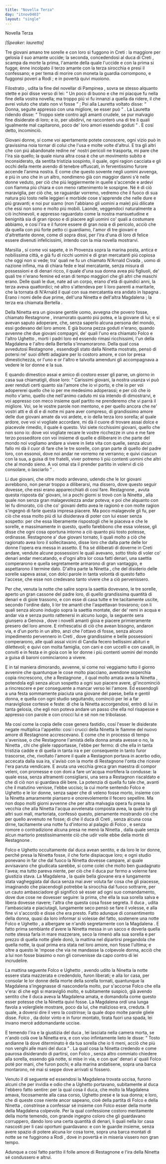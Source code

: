 ```yaml
---
title: "Novella Terza"
day: "itnov0403"
layout: "single"
---
```

<html>
 <head>
 </head>
 <body>
  <div id="nov0403" type="novella" who="lauretta">
   <head>
    Novella Terza
   </head>
   <p>
    <i>
     [Speaker: lauretta]
    </i>
   </p>
   <argument>
    <p>
     <milestone id="p04030001"/>
     Tre giovani amano tre sorelle e con loro si fuggono in
     <name placeref="creta" type="place">
      Creti
     </name>
     : la maggiore per gelosia il suo amante uccide; la seconda, concedendosi al
     <name persref="ducacreti" type="person">
      duca di Creti
     </name>
     , scampa da morte la prima, l'amante della quale l'uccide e con la prima si fugge; &egrave;nne incolpato il terzo amante con la terza sirocchia e presi il confessano; e per tema di morire con moneta la guardia corrompono, e fuggonsi poveri a
     <name placeref="rodi" type="place">
      Rodi
     </name>
     ; e in povert&agrave; quivi muoiono.
    </p>
   </argument>
   <div3 type="commentary" who="author">
    <p>
     <milestone id="p04030002"/>
     <name persref="filostrato" type="person">
      Filostrato
     </name>
     , udita la fine del novellar di
     <name persref="pampinea" type="person">
      Pampinea
     </name>
     , sovra se stesso alquanto stette e poi disse verso di lei:
     <q direct="unspecified" who="filostrato">
      Un poco di buono e che mi piacque fu nella fine della vostra novella; ma troppo pi&uacute; vi fu innanzi a quella da ridere, il che avrei voluto che stato non vi fosse
     </q>
     ; Poi alla
     <name persref="lauretta" type="person">
      Lauretta
     </name>
     voltato disse:
     <q direct="unspecified" who="filostrato">
      Donna, seguite appresso con una migliore, se esser pu&ograve;
     </q>
     .
     <milestone id="p04030003"/>
     La
     <name persref="lauretta" type="person">
      Lauretta
     </name>
     ridendo disse:
     <q direct="unspecified" who="lauretta">
      Troppo siete contro agli amanti crudele, se pur malvagio fine disiderate di loro; e io, per ubidirvi, ne racconter&ograve; una di tre li quali igualmente mal capitarono, poco de' loro amori essendo goduti
     </q>
     . E cos&iacute; detto, incominci&ograve;.
    </p>
   </div3>
   <div3 type="commentary" who="lauretta">
    <p>
     <milestone id="p04030004"/>
     Giovani donne, s&iacute; come voi apertamente potete conoscere, ogni vizio pu&ograve; in gravissima noia tornar di colui che l'usa e molte volte d'altrui. E tra gli altri che con pi&uacute; abandonate redine ne' nostri pericoli ne trasporta, mi pare che l'ira sia quello; la quale niuna altra cosa &egrave; che un movimento subito e inconsiderato, da sentita tristizia sospinto, il quale, ogni ragion cacciata e gli occhi della mente avendo di tenebre offuscati, in ferventissimo furore accende l'anima nostra.
     <milestone id="p04030005"/>
     E come che questo sovente negli uomini avvenga, e pi&uacute; in uno che in un altro, nondimeno gi&agrave; con maggior danni s'&egrave; nelle donne veduto, per ci&ograve; che pi&uacute; leggiermente in quelle s'accende e ardevi con fiamma pi&uacute; chiara e con meno rattenimento le sospigne.
     <milestone id="p04030006"/>
     N&eacute; &egrave; di ci&ograve; maraviglia, per ci&ograve; che, se raguardar vorremo, vedremo che il fuoco di sua natura pi&uacute; tosto nelle leggieri e morbide cose s'apprende che nelle dure e pi&uacute; gravanti; e noi pur siamo (non l'abbiano gli uomini a male) pi&uacute; dilicate che essi non sono e molto pi&uacute; mobili.
     <milestone id="p04030007"/>
     Laonde, veggendoci naturalmente a ci&ograve; inchinevoli, e appresso raguardato come la nostra mansuetudine e benignit&agrave; sia di gran riposo e di piacere agli uomini co' quali a costumare abbiamo, e cos&iacute; l'ira e il furore essere di gran noia e di pericolo, acci&ograve; che da quella con pi&uacute; forte petto ci guardiamo, l'amor di tre giovani e d'altrettante donne, come di sopra dissi, per l'ira d'una di loro di felice essere divenuti infelicissimi, intendo con la mia novella mostrarvi.
    </p>
   </div3>
   <p>
    <milestone id="p04030008"/>
    <name placeref="marsiglia" type="place">
     Marsilia
    </name>
    , s&iacute; come voi sapete, &egrave; in
    <name placeref="provenza" type="place">
     Provenza
    </name>
    sopra la marina posta, antica e nobilissima citt&agrave;, e gi&agrave; fu di ricchi uomini e di gran mercatanti pi&uacute; copiosa che oggi non si vede; tra' quali ne fu un chiamato
    <name persref="narnaldcivada" type="person">
     N'Arnald Civada
    </name>
    , uomo di nazione infima, ma di chiara fede e leal mercatante, senza misura di possessioni e di denari ricco, il quale d'una sua donna avea pi&uacute; figliuoli, de' quali tre n'erano femine ed eran di tempo maggiori che gli altri che maschi erano.
    <milestone id="p04030009"/>
    Delle quali le due, nate ad un corpo, erano d'et&agrave; di quindici anni, la terza aveva quattordici; n&eacute; altro s'attendeva per li loro parenti a maritarle, che la tornata di
    <name persref="narnaldcivada" type="person">
     N'Arnald
    </name>
    il qual con sua mercatantia era andato in
    <name placeref="spagna" type="place">
     Ispagna
    </name>
    . Erano i nomi delle due prime, dell'una
    <name persref="ninettacivada" type="person">
     Ninetta
    </name>
    e dell'altra
    <name persref="magdalenacivada" type="person">
     Magdalena
    </name>
    ; la terza era chiamata
    <name persref="bertellacivada" type="person">
     Bertella
    </name>
    .
   </p>
   <p>
    <milestone id="p04030010"/>
    Della
    <name persref="ninettacivada" type="person">
     Ninetta
    </name>
    era un giovane gentile uomo, avvegna che povero fosse, chiamato
    <name persref="restagnone" type="person">
     Restagnone
    </name>
    , innamorato quanto pi&uacute; potea, e la giovane di lui; e s&iacute; avevan saputo adoperare, che, senza saperlo alcuna persona del mondo, essi godevano del loro amore. E gi&agrave; buona pezza goduti n'erano, quando avvenne che due giovani compagni, de' quali l'uno era chiamato
    <name persref="folco" type="person">
     Folco
    </name>
    e l'altro
    <name persref="ughetto" type="person">
     Ughetto
    </name>
    , morti i padri loro ed essendo rimasi ricchissimi, l'un della
    <name persref="magdalenacivada" type="person">
     Magdalena
    </name>
    e l'altro della
    <name persref="bertellacivada" type="person">
     Bertella
    </name>
    s'innamorarono.
    <milestone id="p04030011"/>
    Della qual cosa avvedutosi
    <name persref="restagnone" type="person">
     Restagnone
    </name>
    , essendogli stato dalla
    <name persref="ninettacivada" type="person">
     Ninetta
    </name>
    mostrato, pens&ograve; di potersi ne' suoi difetti adagiare per lo costoro amore, e con lor presa dimestichezza, or l'uno e or l'altro e talvolta amenduni gli accompagnava a vedere le lor donne e la sua.
   </p>
   <p>
    <milestone id="p04030012"/>
    E quando dimestico assai e amico di costoro esser gli parve, un giorno in casa sua chiamatigli, disse loro:
    <q direct="unspecified" who="restagnone">
     Carissimi giovani, la nostra usanza vi pu&ograve; aver renduti certi quanto sia l'amore che io vi porto, e che io per voi adopererei quello che io per me medesimo adoperassi; e per ci&ograve; che io molto v'amo, quello che nell'animo caduto mi sia intendo di dimostrarvi, e voi appresso con meco insieme quel partito ne prenderemo che vi parr&agrave; il migliore.
     <milestone id="p04030013"/>
     Voi, se le vostre parole non mentono, e per quello ancora che ne' vostri atti e di d&iacute; e di notte mi pare aver compreso, di grandissimo amore delle due giovani amate da voi ardete, e io della terza loro sorella; al quale ardore, ove voi vi vogliate accordare, mi d&agrave; il cuore di trovare assai dolce e piacevole rimedio, il quale &egrave; questo.
     <milestone id="p04030014"/>
     Voi siete ricchissimi giovani, quello che non sono io: dove voi vogliate recare le vostre ricchezze in uno e me fare terzo posseditore con voi insieme di quelle e diliberare in che parte del mondo noi vogliamo andare a vivere in lieta vita con quelle, senza alcun fallo mi d&agrave; il cuor di fare che le tre sorelle, con gran parte di quello del padre loro, con essonoi, dove noi andar ne vorremo ne verranno; e quivi ciascun con la sua, a guisa di tre fratelli, viver potremo li pi&uacute; contenti uomini che altri che al mondo sieno. A voi omai sta il prender partito in volervi di ci&ograve; consolare, o lasciarlo
    </q>
    .
   </p>
   <p>
    <milestone id="p04030015"/>
    Li due giovani, che oltre modo ardevano, udendo che le lor giovani avrebbono, non penar troppo a diliberarsi, ma dissero, dove questo seguir dovesse, che essi erano apparecchiati di cos&iacute; fare.
    <name persref="restagnone" type="person">
     Restagnone
    </name>
    , avuta questa risposta da' giovani, ivi a pochi giorni si trov&ograve; con la
    <name persref="ninettacivada" type="person">
     Ninetta
    </name>
    , alla quale non senza gran malagevolezza andar poteva; e poi che alquanto con lei fu dimorato, ci&ograve; che co' giovani detto avea le ragion&ograve; e con molte ragion s'ingegn&ograve; di farle questa impresa piacere.
    <milestone id="p04030016"/>
    Ma poco malagevole gli fu, per ci&ograve; che essa molto pi&uacute; di lui disiderava di poter con lui esser senza sospetto: per che essa liberamente rispostogli che le piaceva e che le sorelle, e massimamente in questo, quello farebbono che essa volesse, gli disse che ogni cosa oportuna intorno a ci&ograve; quanto pi&uacute; tosto potesse, ordinasse.
    <name persref="restagnone" type="person">
     Restagnone
    </name>
    a' due giovani tornato, li quali molto a ci&ograve; che ragionato avea loro il sollecitavano, disse loro che dalla parte delle lor donne l'opera era messa in assetto.
    <milestone id="p04030017"/>
    E fra s&eacute; diliberati di doverne in
    <name placeref="creta" type="place">
     Creti
    </name>
    andare, vendute alcune possessioni le quali avevano, sotto titolo di voler co' denari andar mercatando, e d'ogni altra lor cosa fatti denari, una saettia comperarono e quella segretamente armarono di gran vantaggio, e aspettarono il termine dato. D'altra parte la
    <name persref="ninettacivada" type="person">
     Ninetta
    </name>
    , che del disiderio delle sorelle sapeva assai, con dolci parole in tanta volont&agrave; di questo fatto l'accese, che esse non credevano tanto vivere che a ci&ograve; pervenissero.
   </p>
   <p>
    <milestone id="p04030018"/>
    Per che, venuta la notte che salire sopra la saettia dovevano, le tre sorelle, aperto un gran cassone del padre loro, di quello grandissima quantit&agrave; di denari e di gioie trassono, e con esse di casa tutte e tre tacitamente uscite, secondo l'ordine dato, li lor tre amanti che l'aspettavan trovarono; con li quali senza alcuno indugio sopra la saettia montate, dier de' remi in acqua e andar via e senza punto rattenersi in alcuno luogo, la seguente sera giunsero a
    <name placeref="genova" type="place">
     Genova
    </name>
    , dove i novelli amanti gioia e piacere primieramente presero del loro amore.
    <milestone id="p04030019"/>
    E rinfrescatisi di ci&ograve; che avean bisogno, andaron via, e d'un porto in un altro, anzi che l'ottavo d&iacute; fosse, senza alcuno impedimento pervennero in
    <name placeref="creta" type="place">
     Creti
    </name>
    , dove grandissime e belle possessioni comperarono, alle quali assai vicini di
    <name placeref="candia" type="place">
     Candia
    </name>
    fecero bellissimi abituri e dilettevoli; e quivi con molta famiglia, con cani e con uccelli e con cavalli, in conviti e in festa e in gioia con le lor donne i pi&uacute; contenti uomini del mondo a guisa di baroni cominciarono a vivere.
   </p>
   <p>
    <milestone id="p04030020"/>
    E in tal maniera dimorando, avvenne, s&iacute; come noi veggiamo tutto il giorno avvenire che quantunque le cose molto piacciano, avendone soperchia copia rincrescono, che a
    <name persref="restagnone" type="person">
     Restagnone
    </name>
    , il qual molto amata avea la
    <name persref="ninettacivada" type="person">
     Ninetta
    </name>
    , potendola egli senza alcun sospetto a ogni suo piacere avere, gl'incominci&ograve; a rincrescere e per conseguente a mancar verso lei l'amore.
    <milestone id="p04030021"/>
    Ed essendogli a una festa sommamente piaciuta una giovane del paese, bella e gentil donna, e quella con ogni studio seguitando, cominci&ograve; per lei a far maravigliose cortesie e feste: di che la
    <name persref="ninettacivada" type="person">
     Ninetta
    </name>
    accorgendosi, entr&ograve; di lui in tanta gelosia, che egli non poteva andare un passo che ella nol risapesse e appresso con parole e con crocci lui e s&eacute; non ne tribolasse.
   </p>
   <p>
    <milestone id="p04030022"/>
    Ma cos&iacute; come la copia delle cose genera fastidio, cos&iacute; l'esser le disiderate negate multiplica l'appetito: cos&iacute; i crucci della
    <name persref="ninettacivada" type="person">
     Ninetta
    </name>
    le fiamme del nuovo amore di
    <name persref="restagnone" type="person">
     Restagnone
    </name>
    accrescevano. E come che in processo di tempo s'avenisse, o che
    <name persref="restagnone" type="person">
     Restagnone
    </name>
    l'amist&agrave; della donna amata avesse o no, la
    <name persref="ninettacivada" type="person">
     Ninetta
    </name>
    , chi che gliele rapportasse, l'ebbe per fermo: di che ella in tanta tristizia cadde e di quella in tanta ira e per consequente in tanto furor trascorse, che, rivoltato l'amore il quale a
    <name persref="restagnone" type="person">
     Restagnon
    </name>
    portava in acerbo odio, accecata dalla sua ira, s'avis&ograve; con la morte di
    <name persref="restagnone" type="person">
     Restagnone
    </name>
    l'onta che ricever l'era paruta vendicare.
    <milestone id="p04030023"/>
    E avuta una vecchia greca gran
    <name persref="grecamaestra" type="person">
     maestra
    </name>
    di compor veleni, con promesse e con doni a fare un'acqua mortifera la condusse: la quale essa, senza altramenti consigliarsi, una sera a
    <name persref="restagnone" type="person">
     Restagnon
    </name>
    riscaldato e che di ci&ograve; non si guardava di&egrave; bere. La potenzia di quella fu tale che, avanti che il matutino venisse, l'ebbe ucciso; la cui morte sentendo
    <name persref="folco" type="person">
     Folco
    </name>
    e
    <name persref="ughetto" type="person">
     Ughetto
    </name>
    e le lor donne, senza saper che di veleno fosse morto, insieme con la
    <name persref="ninettacivada" type="person">
     Ninetta
    </name>
    amaramente piansero e onorevolemente il fecero sepellire.
    <milestone id="p04030024"/>
    Ma non dopo molti giorni avvenne che per altra malvagia opera fu presa la
    <name persref="grecamaestra" type="person">
     vecchia
    </name>
    che alla
    <name persref="ninettacivada" type="person">
     Ninetta
    </name>
    l'acqua avvelenata composta avea, la quale tra gli altri suoi mali, martoriata, confess&ograve; questo, pienamente mostrando ci&ograve; che per quello avvenuto ne fosse; di che il
    <name persref="ducacreti" type="person">
     duca di Creti
    </name>
    , senza alcuna cosa dirne, tacitamente una notte fu d'intorno al
    <name placeref="palagiofolco-0403" type="place">
     palagio
    </name>
    di
    <name persref="folco" type="person">
     Folco
    </name>
    , e senza romore o contradizione alcuna presa ne men&ograve; la
    <name persref="ninettacivada" type="person">
     Ninetta
    </name>
    , dalla quale senza alcun martorio prestissimamente ci&ograve; che udir volle ebbe della morte di
    <name persref="restagnone" type="person">
     Restagnone
    </name>
    .
   </p>
   <p>
    <milestone id="p04030025"/>
    <name persref="folco" type="person">
     Folco
    </name>
    e
    <name persref="ughetto" type="person">
     Ughetto
    </name>
    occultamente dal
    <name persref="ducacreti" type="person">
     duca
    </name>
    avean sentito, e da loro le lor donne, perch&eacute; presa la
    <name persref="ninettacivada" type="person">
     Ninetta
    </name>
    fosse, il che forte dispiacque loro; e ogni studio ponevano in far che dal fuoco la
    <name persref="ninettacivada" type="person">
     Ninetta
    </name>
    dovesse campare, al quale avvisavano che giudicata sarebbe, s&iacute; come colei che molto ben guadagnato l'avea; ma tutto pareva niente, per ci&ograve; che il
    <name persref="ducacreti" type="person">
     duca
    </name>
    pur fermo a volerne fare giustizia stava.
    <milestone id="p04030026"/>
    La
    <name persref="magdalenacivada" type="person">
     Magdalena
    </name>
    , la quale bella giovane era e lungamente stata vagheggiata dal
    <name persref="ducacreti" type="person">
     duca
    </name>
    senza mai aver voluta far cosa che gli piacesse, imaginando che piacendogli potrebbe la sirocchia dal fuoco sottrarre, per un cauto ambasciadore gli signific&ograve; s&eacute; esser ad ogni suo comandamento, dove due cose ne dovesser seguire: la prima, che ella la sua sorella salva e libera dovesse riavere; l'altra che questa cosa fosse segreta.
    <milestone id="p04030027"/>
    Il
    <name persref="ducacreti" type="person">
     duca
    </name>
    , udita l'ambasciata e piaciutagli, lungamente seco pens&ograve; se fare il volesse, e alla fine vi s'accord&ograve; e disse che era presto. Fatto adunque di consentimento della donna, quasi da loro informar si volesse del fatto, sostenere una notte
    <name persref="folco" type="person">
     Folco
    </name>
    e
    <name persref="ughetto" type="person">
     Ughetto
    </name>
    , a albergare se n'and&ograve; segretamente con la
    <name persref="magdalenacivada" type="person">
     Magdalena
    </name>
    .
    <milestone id="p04030028"/>
    E fatto prima sembiante d'avere la
    <name persref="ninettacivada" type="person">
     Ninetta
    </name>
    messa in un sacco e doverla quella notte stessa farla in mare mazzerare, seco la rimen&ograve; alla sua sorella e per prezzo di quella notte gliele don&ograve;, la mattina nel dipartirsi pregandola che quella notte, la qual prima era stata nel loro amore, non fosse l'ultima; e oltre a questo le 'mpose che via ne mandasse la colpevole donna, acci&ograve; che a lui non fosse biasimo o non gli convenisse da capo contro di lei incrudelire.
   </p>
   <p>
    <milestone id="p04030029"/>
    La mattina seguente
    <name persref="folco" type="person">
     Folco
    </name>
    e
    <name persref="ughetto" type="person">
     Ughetto
    </name>
    , avendo udito la
    <name persref="ninettacivada" type="person">
     Ninetta
    </name>
    la notte essere stata mazzerata e credendolo, furon liberati; e alla lor casa, per consolar le lor donne della morte della sorella tornati, quantunque la
    <name persref="magdalenacivada" type="person">
     Magdalena
    </name>
    s'ingegnasse di nasconderla molto, pur s'accorse
    <name persref="folco" type="person">
     Folco
    </name>
    che ella v'era: di che egli si maravigli&ograve; molto, e subitamente suspic&ograve;, gi&agrave; avendo sentito che il duca aveva la
    <name persref="magdalenacivada" type="person">
     Magdalena
    </name>
    amata, e domandolla come questo esser potesse che la
    <name persref="ninettacivada" type="person">
     Ninetta
    </name>
    quivi fosse.
    <milestone id="p04030030"/>
    La
    <name persref="magdalenacivada" type="person">
     Magdalena
    </name>
    ord&iacute; una lunga favola a volergliele mostrare, poco da lui, che malizioso era, creduta. Il quale, a doversi dire il vero la costrinse; la quale dopo molte parole gliele disse.
    <name persref="folco" type="person">
     Folco
    </name>
    , da dolor vinto e in furor montato, tirata fuori una spada, lei invano merc&eacute; addomandante uccise.
   </p>
   <p>
    <milestone id="p04030031"/>
    E temendo l'ira e la giustizia del
    <name persref="ducacreti" type="person">
     duca
    </name>
    , lei lasciata nella camera morta, se n'and&ograve; col&agrave; ove la
    <name persref="ninettacivada" type="person">
     Ninetta
    </name>
    era, e con viso infintamente lieto le disse:
    <q direct="unspecified" who="folco">
     Tosto andianne l&agrave; dove diterminato &egrave; da tua sorella che io ti meni, acci&ograve; che pi&uacute; non venghi alle mani del
     <name persref="ducacreti" type="person">
      duca
     </name>
    </q>
    . La qual cosa la
    <name persref="ninettacivada" type="person">
     Ninetta
    </name>
    credendo e come paurosa disiderando di partirsi, con
    <name persref="folco" type="person">
     Folco
    </name>
    , senza altro commiato chiedere alla sorella, essendo gi&agrave; notte, si mise in via, e con que' denari a' quali
    <name persref="folco" type="person">
     Folco
    </name>
    pot&eacute; por mani, che furon pochi; e alla marina andatisene, sopra una barca montarono, n&eacute; mai si seppe dove arrivati si fossero.
   </p>
   <p>
    <milestone id="p04030032"/>
    Venuto il d&iacute; seguente ed essendosi la
    <name persref="magdalenacivada" type="person">
     Magdalena
    </name>
    trovata uccisa, furono alcuni che per invidia e odio che a
    <name persref="ughetto" type="person">
     Ughetto
    </name>
    portavano, subitamente al
    <name persref="ducacreti" type="person">
     duca
    </name>
    l'ebbero fatto sentire: per la qual cosa il duca, che molto la
    <name persref="magdalenacivada" type="person">
     Magdalena
    </name>
    amava, focosamente alla casa corso,
    <name persref="ughetto" type="person">
     Ughetto
    </name>
    prese e la sua donna; e loro, che di queste cose niente ancor sapeano, cio&egrave; della partita di
    <name persref="folco" type="person">
     Folco
    </name>
    e della
    <name persref="ninettacivada" type="person">
     Ninetta
    </name>
    , constrinse a confessar s&eacute; insieme con
    <name persref="folco" type="person">
     Folco
    </name>
    esser della morte della
    <name persref="magdalenacivada" type="person">
     Magdalena
    </name>
    colpevole.
    <milestone id="p04030033"/>
    Per la qual confessione costoro meritamente della morte temendo, con grande ingegno coloro che gli guardavano corruppero, dando loro una certa quantit&agrave; di denari, li quali nella lor casa nascosti per li casi oportuni guardavano: e con le guardie insieme, senza avere spazio di potere alcuna lor cosa torre, sopra una barca montati di notte se ne fuggirono a
    <name placeref="rodi" type="place">
     Rodi
    </name>
    , dove in povert&agrave; e in miseria vissero non gran tempo.
   </p>
   <p>
    <milestone id="p04030034"/>
    Adunque a cos&iacute; fatto partito il folle amore di
    <name persref="restagnone" type="person">
     Restagnone
    </name>
    e l'ira della
    <name persref="ninettacivada" type="person">
     Ninetta
    </name>
    s&eacute; condussero e altrui.
   </p>
  </div>
 </body>
</html>